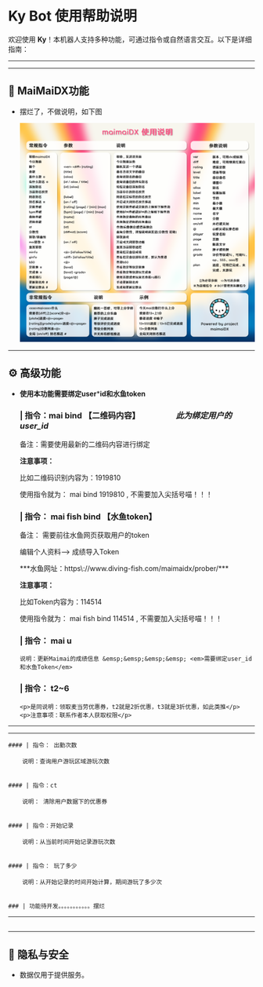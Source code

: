 # Ky Bot 使用帮助说明

欢迎使用 **Ky**！本机器人支持多种功能，可通过指令或自然语言交互。以下是详细指南：

***



***

## 📌 MaiMaiDX功能

*   摆烂了，不做说明，如下图
    > 
    ![image-maimaiDX](img\maimaiDX.png)


***

## ⚙️ 高级功能

*   **使用本功能需要绑定user*****id和水鱼token**

    ### | 指令：mai bind 【二维码内容】 &emsp;&emsp;&emsp;&emsp; <em>此为绑定用户的user_id</em>
    <p>备注：需要使用最新的二维码内容进行绑定</p>

    
    <strong>注意事项：</strong>
    <p>比如二维码识别内容为：1919810</p>
    <p>使用指令就为： mai bind 1919810 , 不需要加入尖括号喵！！！</p>

    
    ### | 指令： mai fish bind 【水鱼token】

    备注： 需要前往水鱼网页获取用户的token
    <p>编辑个人资料—> 成绩导入Token</p>
    <p>***水鱼网址：https\://www.diving-fish.com/maimaidx/prober/***</p>
    
    <strong>注意事项：</strong>
    <p>比如Token内容为：114514</p>
    <p>使用指令就为： mai fish bind 114514 , 不需要加入尖括号喵！！！</p>


    ### | 指令： mai u
        说明：更新Maimai的成绩信息 &emsp;&emsp;&emsp;&emsp; <em>需要绑定user_id和水鱼Token</em>

    ### | 指令： t2~6
        <p>是同说明：领取麦当劳优惠券，t2就是2折优惠，t3就是3折优惠，如此类推</p>
        <p>注意事项：联系作者本人获取权限</p>

***



***

    #### | 指令： 出勤次数

        说明：查询用户游玩区域游玩次数


    #### | 指令：ct

        说明： 清除用户数据下的优惠券


    #### | 指令：开始记录

        说明：从当前时间开始记录游玩次数


    #### | 指令： 玩了多少

        说明：从开始记录的时间开始计算，期间游玩了多少次


    ### | 功能待开发。。。。。。。。。。。摆烂



***

##

***

## 📢 隐私与安全

*   数据仅用于提供服务。



